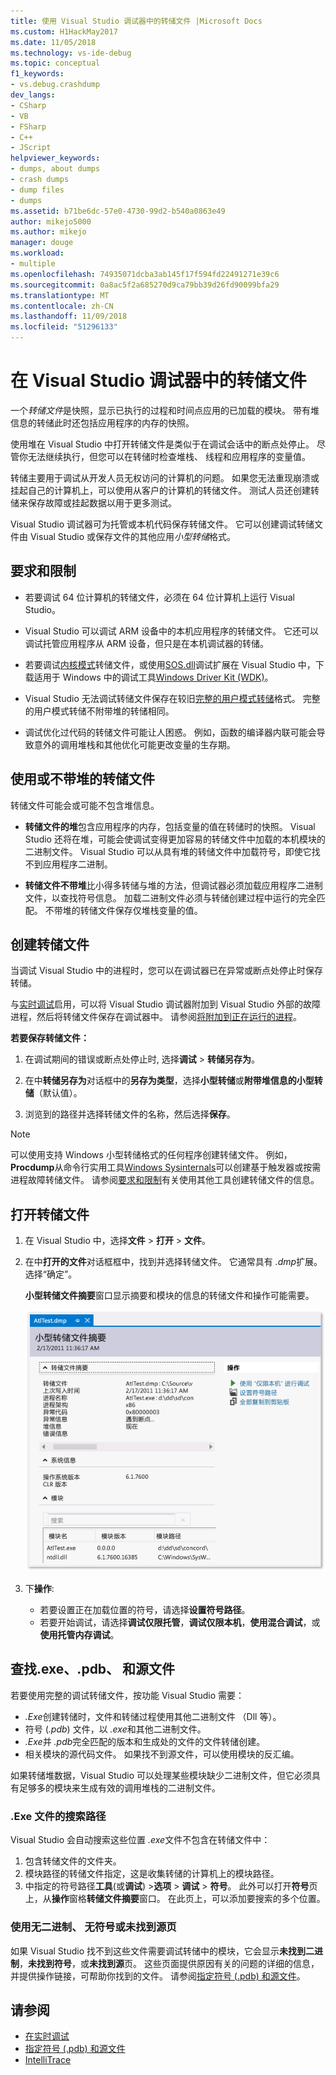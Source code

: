 ```yaml
---
title: 使用 Visual Studio 调试器中的转储文件 |Microsoft Docs
ms.custom: H1HackMay2017
ms.date: 11/05/2018
ms.technology: vs-ide-debug
ms.topic: conceptual
f1_keywords:
- vs.debug.crashdump
dev_langs:
- CSharp
- VB
- FSharp
- C++
- JScript
helpviewer_keywords:
- dumps, about dumps
- crash dumps
- dump files
- dumps
ms.assetid: b71be6dc-57e0-4730-99d2-b540a0863e49
author: mikejo5000
ms.author: mikejo
manager: douge
ms.workload:
- multiple
ms.openlocfilehash: 74935071dcba3ab145f17f594fd22491271e39c6
ms.sourcegitcommit: 0a8ac5f2a685270d9ca79bb39d26fd90099bfa29
ms.translationtype: MT
ms.contentlocale: zh-CN
ms.lasthandoff: 11/09/2018
ms.locfileid: "51296133"
---
```

# <a name="dump-files-in-the-visual-studio-debugger"></a>在 Visual Studio 调试器中的转储文件

<a name="BKMK_What_is_a_dump_file_"></a> 一个*转储文件*是快照，显示已执行的过程和时间点应用的已加载的模块。 带有堆信息的转储此时还包括应用程序的内存的快照。 

使用堆在 Visual Studio 中打开转储文件是类似于在调试会话中的断点处停止。 尽管你无法继续执行，但您可以在转储时检查堆栈、 线程和应用程序的变量值。

转储主要用于调试从开发人员无权访问的计算机的问题。 如果您无法重现崩溃或挂起自己的计算机上，可以使用从客户的计算机的转储文件。 测试人员还创建转储来保存故障或挂起数据以用于更多测试。 

Visual Studio 调试器可为托管或本机代码保存转储文件。 它可以创建调试转储文件由 Visual Studio 或保存文件的其他应用*小型转储*格式。

##  <a name="BKMK_Requirements_and_limitations"></a> 要求和限制

-   若要调试 64 位计算机的转储文件，必须在 64 位计算机上运行 Visual Studio。

-   Visual Studio 可以调试 ARM 设备中的本机应用程序的转储文件。 它还可以调试托管应用程序从 ARM 设备，但只是在本机调试器的转储。

-   若要调试[内核模式](/windows-hardware/drivers/debugger/kernel-mode-dump-files)转储文件，或使用[SOS.dll](/dotnet/framework/tools/sos-dll-sos-debugging-extension)调试扩展在 Visual Studio 中，下载适用于 Windows 中的调试工具[Windows Driver Kit (WDK)](/windows-hardware/drivers/download-the-wdk)。

-   Visual Studio 无法调试转储文件保存在较旧[完整的用户模式转储](/windows/desktop/wer/collecting-user-mode-dumps)格式。 完整的用户模式转储不附带堆的转储相同。

-   调试优化过代码的转储文件可能让人困惑。 例如，函数的编译器内联可能会导致意外的调用堆栈和其他优化可能更改变量的生存期。

##  <a name="BKMK_Dump_files__with_or_without_heaps"></a> 使用或不带堆的转储文件

转储文件可能会或可能不包含堆信息。

-   **转储文件的堆**包含应用程序的内存，包括变量的值在转储时的快照。 Visual Studio 还将在堆，可能会使调试变得更加容易的转储文件中加载的本机模块的二进制文件。 Visual Studio 可以从具有堆的转储文件中加载符号，即使它找不到应用程序二进制。 

-   **转储文件不带堆**比小得多转储与堆的方法，但调试器必须加载应用程序二进制文件，以查找符号信息。 加载二进制文件必须与转储创建过程中运行的完全匹配。 不带堆的转储文件保存仅堆栈变量的值。

##  <a name="BKMK_Create_a_dump_file"></a> 创建转储文件

当调试 Visual Studio 中的进程时，您可以在调试器已在异常或断点处停止时保存转储。 

与[实时调试](../debugger/just-in-time-debugging-in-visual-studio.md)启用，可以将 Visual Studio 调试器附加到 Visual Studio 外部的故障进程，然后将转储文件保存在调试器中。 请参阅[将附加到正在运行的进程](../debugger/attach-to-running-processes-with-the-visual-studio-debugger.md)。

**若要保存转储文件：**

1. 在调试期间的错误或断点处停止时, 选择**调试** > **转储另存为**。 

1. 在中**转储另存为**对话框中的**另存为类型**，选择**小型转储**或**附带堆信息的小型转储**（默认值）。

1. 浏览到的路径并选择转储文件的名称，然后选择**保存**。 

>[!NOTE]
>可以使用支持 Windows 小型转储格式的任何程序创建转储文件。 例如， **Procdump**从命令行实用工具[Windows Sysinternals](http://technet.microsoft.com/sysinternals/default)可以创建基于触发器或按需进程故障转储文件。 请参阅[要求和限制](../debugger/using-dump-files.md#BKMK_Requirements_and_limitations)有关使用其他工具创建转储文件的信息。

##  <a name="BKMK_Open_a_dump_file"></a> 打开转储文件

1. 在 Visual Studio 中，选择**文件** > **打开** > **文件**。

1. 在中**打开的文件**对话框框中，找到并选择转储文件。 它通常具有 *.dmp*扩展。 选择“确定”。

   **小型转储文件摘要**窗口显示摘要和模块的信息的转储文件和操作可能需要。

   ![小型转储摘要页](../debugger/media/dbg_dump_summarypage.png "小型转储摘要页")

1. 下**操作**:
   - 若要设置正在加载位置的符号，请选择**设置符号路径**。
   - 若要开始调试，请选择**调试仅限托管**，**调试仅限本机**，**使用混合调试**，或**使用托管内存调试**。

##  <a name="BKMK_Find_binaries__symbol___pdb__files__and_source_files"></a> 查找.exe、.pdb、 和源文件

若要使用完整的调试转储文件，按功能 Visual Studio 需要：

- *.Exe*创建转储时，文件和转储过程使用其他二进制文件 （Dll 等）。
- 符号 (*.pdb*) 文件，以 *.exe*和其他二进制文件。
- *.Exe*并 *.pdb*完全匹配的版本和生成处的文件的文件转储创建。
- 相关模块的源代码文件。 如果找不到源文件，可以使用模块的反汇编。

如果转储堆数据，Visual Studio 可以处理某些模块缺少二进制文件，但它必须具有足够多的模块来生成有效的调用堆栈的二进制文件。 

### <a name="search-paths-for-exe-files"></a>.Exe 文件的搜索路径

Visual Studio 会自动搜索这些位置 *.exe*文件不包含在转储文件中：

1. 包含转储文件的文件夹。
2. 模块路径的转储文件指定，这是收集转储的计算机上的模块路径。
3. 中指定的符号路径**工具**(或**调试**) >**选项** > **调试** >  **符号**。 此外可以打开**符号**页上，从**操作**窗格**转储文件摘要**窗口。 在此页上，可以添加要搜索的多个位置。

### <a name="use-the-no-binary-no-symbols-or-no-source-found-pages"></a>使用无二进制、 无符号或未找到源页

如果 Visual Studio 找不到这些文件需要调试转储中的模块，它会显示**未找到二进制**，**未找到符号**，或**未找到源**页。 这些页面提供原因有关的问题的详细的信息，并提供操作链接，可帮助你找到的文件。 请参阅[指定符号 (.pdb) 和源文件](../debugger/specify-symbol-dot-pdb-and-source-files-in-the-visual-studio-debugger.md)。

## <a name="see-also"></a>请参阅

- [在实时调试](../debugger/just-in-time-debugging-in-visual-studio.md)
- [指定符号 (.pdb) 和源文件](../debugger/specify-symbol-dot-pdb-and-source-files-in-the-visual-studio-debugger.md)
- [IntelliTrace](../debugger/intellitrace.md)